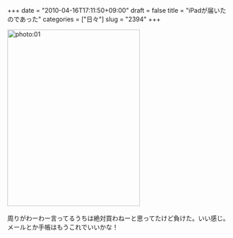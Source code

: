 +++
date = "2010-04-16T17:11:50+09:00"
draft = false
title = "iPadが届いたのであった"
categories = ["日々"]
slug = "2394"
+++

<div align="left"><a href="http://ieiri.net/wordpress/wp-content/uploads/ameblo/blog_import_4f7a3891b6807.jpg"><img src="http://ieiri.net/wordpress/wp-content/uploads/ameblo/blog_import_4f7a3891b6807.jpg" alt="photo:01" width="300" height="400" border="0" /></a></div><br clear="all" />
周りがわーわー言ってるうちは絶対買わねーと思ってたけど負けた。いい感じ。メールとか手帳はもうこれでいいかな！
